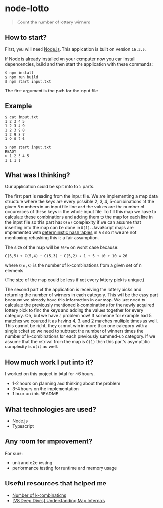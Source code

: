 # node-lotto

> Count the number of lottery winners

## How to start?

First, you will need [Node.js](https://nodejs.org/). This application is built on version `16.3.0`.

If Node is already installed on your computer now you can install dependencies, build and then start the application with these commands:

```
$ npm install
$ npm run build
$ npm start input.txt
```

The first argument is the path for the input file.

## Example

```
$ cat input.txt
1 2 3 4 5
1 2 3 4 9
1 2 3 9 8
1 2 9 8 7
1 9 8 7 6

$ npm start input.txt
READY
> 1 2 3 4 5
1 1 1 1
```

## What was I thinking?

Our application could be split into to 2 parts.

The first part is reading from the input file. We are implementing a map data structure where the keys are every possible 2, 3, 4, 5-combinations of the given 5 numbers in an input file line and the values are the number of occurences of these keys in the whole input file. To fill this map we have to calculate these combinations and adding them to the map for each line in the input file so this part has `O(n)` complexity if we can assume that inserting into the map can be done in `O(1)`. JavaScript maps are implemented with [deterministic hash tables](https://wiki.mozilla.org/User:Jorend/Deterministic_hash_tables) in V8 so if we are not mentioning rehashing this is a fair assumption.

The size of the map will be `26*n` on worst case because:

```
C(5,5) + C(5,4) + C(5,3) + C(5,2) = 1 + 5 + 10 + 10 = 26
```

where `C(n,k)` is the number of k-combinations from a given set of n elements

(The size of the map could be less if not every lottery pick is unique.)

The second part of the application is receiving the lottery picks and returning the number of winners in each category. This will be the easy part because we already have this information in our map. We just need to calculate the previously mentioned k-combinations for the newly acquired lottery pick to find the keys and adding the values together for every category. Oh, but we have a problem now! If someone for example had 5 matches we counted it as having 4, 3, and 2 matches multiple times as well. This cannot be right, they cannot win in more than one category with a single ticket so we need to subtract the number of winners times the number of k-combinations for each previously summed-up category. If we assume that the retrival from the map is `O(1)` then this part's asymptotic complexity is `O(1)` as well.

## How much work I put into it?

I worked on this project in total for ~6 hours.

- 1-2 hours on planning and thinking about the problem
- 3-4 hours on the implementation
- 1 hour on this README

## What technologies are used?

- Node.js
- Typescript

## Any room for improvement?

For sure:

- unit and e2e testing
- performance testing for runtime and memory usage

## Useful resources that helped me

- [Number of k-combinations](https://en.wikipedia.org/wiki/Combination#Number_of_k-combinations)
- [[V8 Deep Dives] Understanding Map Internals](https://itnext.io/v8-deep-dives-understanding-map-internals-45eb94a183df)
